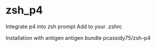 # zsh_p4
Integrate p4 into zsh prompt
Add to your .zshrc

Installation with antigen
 antigen bundle pcassidy75/zsh-p4
